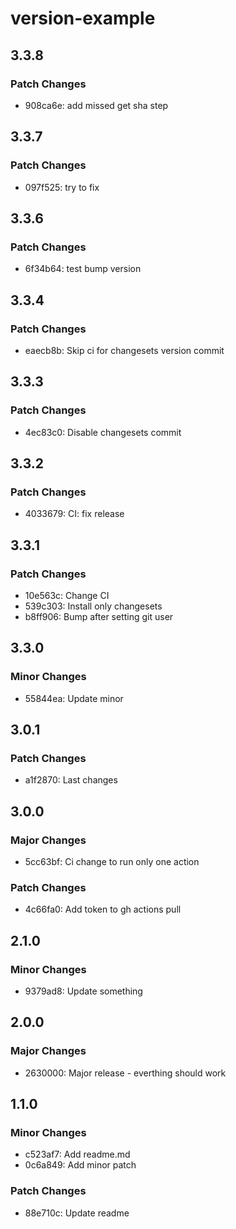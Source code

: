 # version-example

## 3.3.8

### Patch Changes

- 908ca6e: add missed get sha step

## 3.3.7

### Patch Changes

- 097f525: try to fix

## 3.3.6

### Patch Changes

- 6f34b64: test bump version

## 3.3.4

### Patch Changes

- eaecb8b: Skip ci for changesets version commit

## 3.3.3

### Patch Changes

- 4ec83c0: Disable changesets commit

## 3.3.2

### Patch Changes

- 4033679: CI: fix release

## 3.3.1

### Patch Changes

- 10e563c: Change CI
- 539c303: Install only changesets
- b8ff906: Bump after setting git user

## 3.3.0

### Minor Changes

- 55844ea: Update minor

## 3.0.1

### Patch Changes

- a1f2870: Last changes

## 3.0.0

### Major Changes

- 5cc63bf: Ci change to run only one action

### Patch Changes

- 4c66fa0: Add token to gh actions pull

## 2.1.0

### Minor Changes

- 9379ad8: Update something

## 2.0.0

### Major Changes

- 2630000: Major release - everthing should work

## 1.1.0

### Minor Changes

- c523af7: Add readme.md
- 0c6a849: Add minor patch

### Patch Changes

- 88e710c: Update readme
